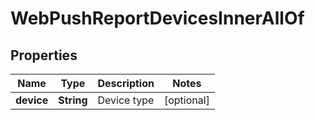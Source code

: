 

# WebPushReportDevicesInnerAllOf


## Properties

| Name | Type | Description | Notes |
|------------ | ------------- | ------------- | -------------|
|**device** | **String** | Device type |  [optional] |



